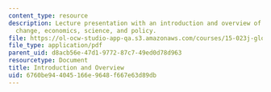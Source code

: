 ```yaml
---
content_type: resource
description: Lecture presentation with an introduction and overview of global climate
  change, economics, science, and policy.
file: https://ol-ocw-studio-app-qa.s3.amazonaws.com/courses/15-023j-global-climate-change-economics-science-and-policy-spring-2008/6760be944045166e9648f667e63d89db_lec1.pdf
file_type: application/pdf
parent_uid: d8acb56e-47d1-9772-87c7-49ed0d78d963
resourcetype: Document
title: Introduction and Overview
uid: 6760be94-4045-166e-9648-f667e63d89db
---
```

